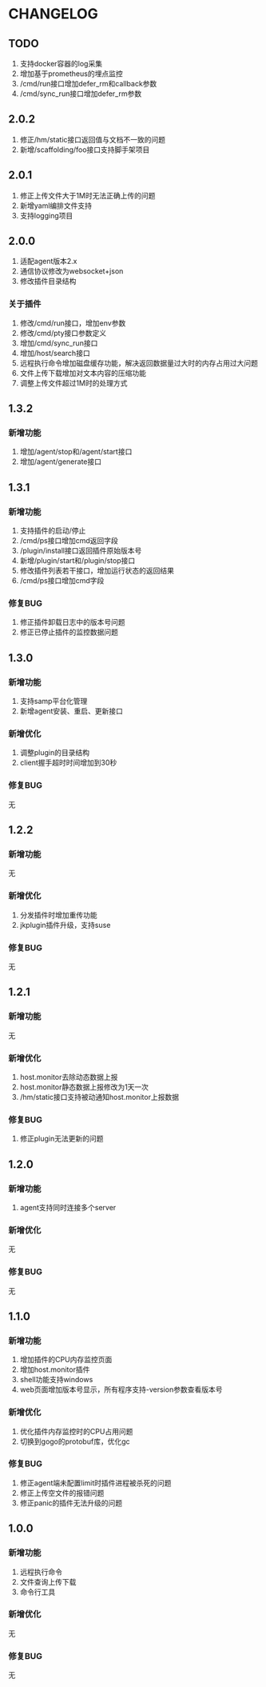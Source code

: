 # CHANGELOG

## TODO

1. 支持docker容器的log采集
2. 增加基于prometheus的埋点监控
3. /cmd/run接口增加defer_rm和callback参数
4. /cmd/sync_run接口增加defer_rm参数

## 2.0.2

1. 修正/hm/static接口返回值与文档不一致的问题
2. 新增/scaffolding/foo接口支持脚手架项目

## 2.0.1

1. 修正上传文件大于1M时无法正确上传的问题
2. 新增yaml编排文件支持
3. 支持logging项目

## 2.0.0

1. 适配agent版本2.x
2. 通信协议修改为websocket+json
3. 修改插件目录结构

### 关于插件

1. 修改/cmd/run接口，增加env参数
2. 修改/cmd/pty接口参数定义
3. 增加/cmd/sync_run接口
4. 增加/host/search接口
5. 远程执行命令增加磁盘缓存功能，解决返回数据量过大时的内存占用过大问题
6. 文件上传下载增加对文本内容的压缩功能
7. 调整上传文件超过1M时的处理方式

## 1.3.2

### 新增功能

1. 增加/agent/stop和/agent/start接口
2. 增加/agent/generate接口

## 1.3.1

### 新增功能

1. 支持插件的启动/停止
2. /cmd/ps接口增加cmd返回字段
3. /plugin/install接口返回插件原始版本号
4. 新增/plugin/start和/plugin/stop接口
5. 修改插件列表若干接口，增加运行状态的返回结果
6. /cmd/ps接口增加cmd字段

### 修复BUG

1. 修正插件卸载日志中的版本号问题
3. 修正已停止插件的监控数据问题

## 1.3.0

### 新增功能

1. 支持samp平台化管理
2. 新增agent安装、重启、更新接口

### 新增优化

1. 调整plugin的目录结构
2. client握手超时时间增加到30秒

### 修复BUG

无

## 1.2.2

### 新增功能

无

### 新增优化

1. 分发插件时增加重传功能
2. jkplugin插件升级，支持suse

### 修复BUG

无

## 1.2.1

### 新增功能

无

### 新增优化

1. host.monitor去除动态数据上报
2. host.monitor静态数据上报修改为1天一次
3. /hm/static接口支持被动通知host.monitor上报数据

### 修复BUG

1. 修正plugin无法更新的问题

## 1.2.0

### 新增功能

1. agent支持同时连接多个server

### 新增优化

无

### 修复BUG

无

## 1.1.0

### 新增功能

1. 增加插件的CPU内存监控页面
2. 增加host.monitor插件
3. shell功能支持windows
4. web页面增加版本号显示，所有程序支持-version参数查看版本号

### 新增优化

1. 优化插件内存监控时的CPU占用问题
2. 切换到gogo的protobuf库，优化gc

### 修复BUG

1. 修正agent端未配置limit时插件进程被杀死的问题
2. 修正上传空文件的报错问题
3. 修正panic的插件无法升级的问题

## 1.0.0

### 新增功能

1. 远程执行命令
2. 文件查询上传下载
3. 命令行工具

### 新增优化

无

### 修复BUG

无
